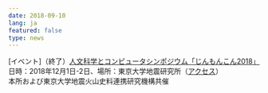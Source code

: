```yaml
---
date: 2018-09-10
lang: ja
featured: false
type: news
---
```

[イベント]（終了）<a href="http://jinmoncom.jp/sympo2018/" target="_blank">人文科学とコンピュータシンポジウム「じんもんこん2018」</a><br/>日時：2018年12月1日-2日、場所：東京大学地震研究所（<a href="http://www.eri.u-tokyo.ac.jp/access/" target="_blank">アクセス</a>）<br/>
本所および東京大学地震火山史料連携研究機構共催
